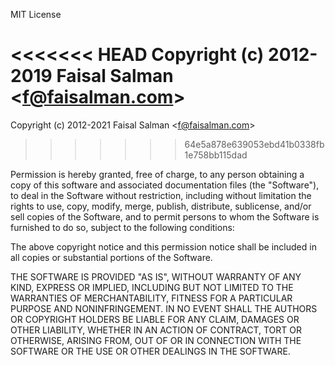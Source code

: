 MIT License

<<<<<<< HEAD
Copyright (c) 2012-2019 Faisal Salman <<f@faisalman.com>>
=======
Copyright (c) 2012-2021 Faisal Salman <<f@faisalman.com>>
>>>>>>> 64e5a878e639053ebd41b0338fb1e758bb115dad

Permission is hereby granted, free of charge, to any person obtaining a copy
of this software and associated documentation files (the "Software"), to deal
in the Software without restriction, including without limitation the rights
to use, copy, modify, merge, publish, distribute, sublicense, and/or sell
copies of the Software, and to permit persons to whom the Software is
furnished to do so, subject to the following conditions:

The above copyright notice and this permission notice shall be included in all
copies or substantial portions of the Software.

THE SOFTWARE IS PROVIDED "AS IS", WITHOUT WARRANTY OF ANY KIND, EXPRESS OR
IMPLIED, INCLUDING BUT NOT LIMITED TO THE WARRANTIES OF MERCHANTABILITY,
FITNESS FOR A PARTICULAR PURPOSE AND NONINFRINGEMENT. IN NO EVENT SHALL THE
AUTHORS OR COPYRIGHT HOLDERS BE LIABLE FOR ANY CLAIM, DAMAGES OR OTHER
LIABILITY, WHETHER IN AN ACTION OF CONTRACT, TORT OR OTHERWISE, ARISING FROM,
OUT OF OR IN CONNECTION WITH THE SOFTWARE OR THE USE OR OTHER DEALINGS IN THE
SOFTWARE.
